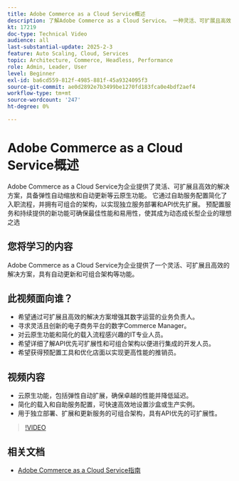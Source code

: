 ```yaml
---
title: Adobe Commerce as a Cloud Service概述
description: 了解Adobe Commerce as a Cloud Service。 一种灵活、可扩展且高效的解决方案，用于具有可组合架构的动态数字操作。
kt: 17219
doc-type: Technical Video
audience: all
last-substantial-update: 2025-2-3
feature: Auto Scaling, Cloud, Services
topic: Architecture, Commerce, Headless, Performance
role: Admin, Leader, User
level: Beginner
exl-id: ba6cd559-812f-4985-881f-45a9324095f3
source-git-commit: ae0d2892e7b3499be1270fd183fca0e4bdf2aef4
workflow-type: tm+mt
source-wordcount: '247'
ht-degree: 0%

---
```


# Adobe Commerce as a Cloud Service概述

Adobe Commerce as a Cloud Service为企业提供了灵活、可扩展且高效的解决方案，具备弹性自动缩放和自动更新等云原生功能。 它通过自助服务配置简化了入职流程，并拥有可组合的架构，以实现独立服务部署和API优先扩展。 预配置服务和持续提供的新功能可确保最佳性能和易用性，使其成为动态成长型企业的理想之选

## 您将学习的内容

Adobe Commerce as a Cloud Service为企业提供了一个灵活、可扩展且高效的解决方案，具有自动更新和可组合架构等功能。

## 此视频面向谁？

* 希望通过可扩展且高效的解决方案增强其数字运营的业务负责人。
* 寻求灵活且创新的电子商务平台的数字Commerce Manager。
* 对云原生功能和简化的载入流程感兴趣的IT专业人员。
* 希望详细了解API优先可扩展性和可组合架构以便进行集成的开发人员。
* 希望获得预配置工具和优化店面以实现更高性能的推销员。

## 视频内容

* 云原生功能，包括弹性自动扩展，确保卓越的性能并降低延迟。
* 简化的载入和自助服务配置，可快速高效地设置沙盒或生产实例。
* 用于独立部署、扩展和更新服务的可组合架构，具有API优先的可扩展性。

>[!VIDEO](https://video.tv.adobe.com/v/3443311?learn=on)

## 相关文档

* [Adobe Commerce as a Cloud Service指南](https://experienceleague.adobe.com/zh-hans/docs/commerce/cloud-service/overview)
